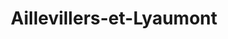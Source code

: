 ---
title: Aillevillers-et-Lyaumont
url: /aillevillers-et-lyaumont/
latitude: 47.92
longitude: 6.336
---